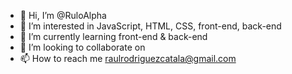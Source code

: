 - 👋 Hi, I’m @RuloAlpha
- 👀 I’m interested in JavaScript, HTML, CSS, front-end, back-end 
- 🌱 I’m currently learning front-end & back-end
- 💞️ I’m looking to collaborate on 
- 📫 How to reach me raulrodriguezcatala@gmail.com

<!---
RuloAlpha/RuloAlpha is a ✨ special ✨ repository because its `README.md` (this file) appears on your GitHub profile.
You can click the Preview link to take a look at your changes.
--->
